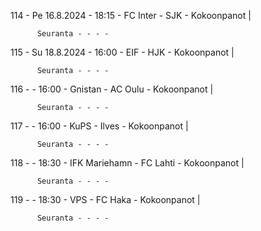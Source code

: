 114 - Pe 16.8.2024 - 18:15 - FC Inter - SJK - Kokoonpanot |
        
        
          Seuranta - - - -
115 - Su 18.8.2024 - 16:00 - EIF - HJK - Kokoonpanot |
        
        
          Seuranta - - - -
116 -  - 16:00 - Gnistan - AC Oulu - Kokoonpanot |
        
        
          Seuranta - - - -
117 -  - 16:00 - KuPS - Ilves - Kokoonpanot |
        
        
          Seuranta - - - -
118 -  - 18:30 - IFK Mariehamn - FC Lahti - Kokoonpanot |
        
        
          Seuranta - - - -
119 -  - 18:30 - VPS - FC Haka - Kokoonpanot |
        
        
          Seuranta - - - -
